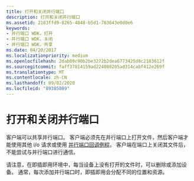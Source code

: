 ```yaml
---
title: 打开和关闭并行端口
description: 打开和关闭并行端口
ms.assetid: 2183ffd9-8265-4848-b5d1-703643e0d0e6
keywords:
- 并行端口 WDK，打开
- 并行端口 WDK，关闭
- 并行端口 WDK，共享
ms.date: 04/20/2017
ms.localizationpriority: medium
ms.openlocfilehash: 2dab09c90b2be3272b2dea6773425d8c2183612f
ms.sourcegitcommit: faff37814159ad224080205ad314cabf412e269f
ms.translationtype: MT
ms.contentlocale: zh-CN
ms.lasthandoff: 09/02/2020
ms.locfileid: "89385089"
---
```

# <a name="opening-and-closing-a-parallel-port"></a>打开和关闭并行端口





客户端可以共享并行端口。 客户端必须先在并行端口上打开文件，然后客户端才能使用其他 i/o 请求或使用 [并行端口回调例程](/windows-hardware/drivers/ddi/index)。 客户端在端口上关闭其文件后，不能尝试与并行端口进行通信。

请注意，在即插即用环境中，每当设备上没有打开的文件时，可以删除或添加设备。 通常，每次添加并行端口时，即插即用会分配不同的位置和资源。

 

